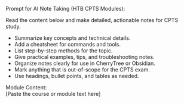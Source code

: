 Prompt for AI Note Taking (HTB CPTS Modules):

Read the content below and make detailed, actionable notes for CPTS study.

- Summarize key concepts and technical details.
- Add a cheatsheet for commands and tools.
- List step-by-step methods for the topic.
- Give practical examples, tips, and troubleshooting notes.
- Organize notes clearly for use in CherryTree or Obsidian.
- Mark anything that is out-of-scope for the CPTS exam.
- Use headings, bullet points, and tables as needed.

Module Content:  
[Paste the course or module text here]

